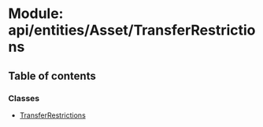 # Module: api/entities/Asset/TransferRestrictions

## Table of contents

### Classes

- [TransferRestrictions](../wiki/api.entities.Asset.TransferRestrictions.TransferRestrictions)
